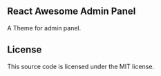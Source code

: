 ## React Awesome Admin Panel

A Theme for admin panel.

## License

This source code is licensed under the MIT license.

